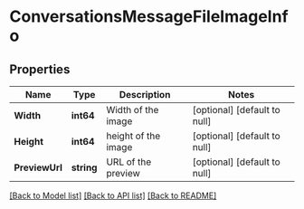 # ConversationsMessageFileImageInfo

## Properties
Name | Type | Description | Notes
------------ | ------------- | ------------- | -------------
**Width** | **int64** | Width of the image | [optional] [default to null]
**Height** | **int64** | height of the image | [optional] [default to null]
**PreviewUrl** | **string** | URL of the preview | [optional] [default to null]

[[Back to Model list]](../README.md#documentation-for-models) [[Back to API list]](../README.md#documentation-for-api-endpoints) [[Back to README]](../README.md)



